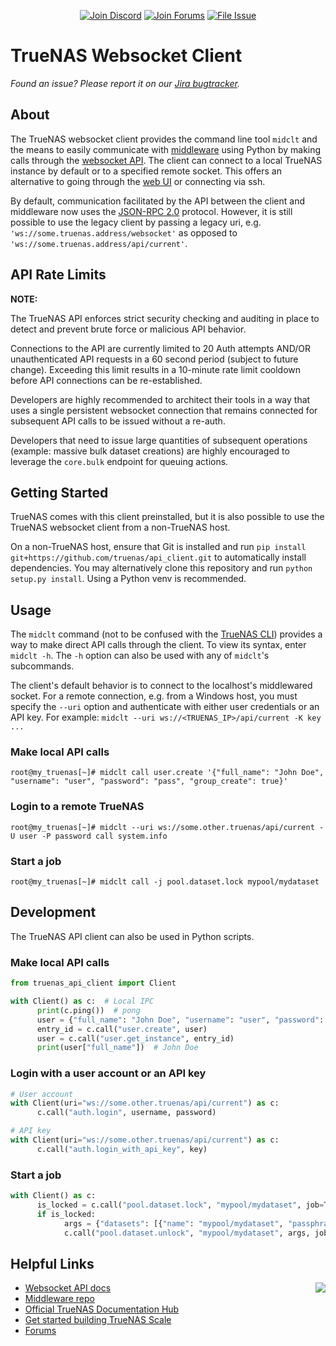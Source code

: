<p align="center">
      <a href="https://discord.gg/Q3St5fPETd"><img alt="Join Discord" src="https://badgen.net/discord/members/Q3St5fPETd/?icon=discord&label=Join%20the%20TrueNAS%20Community" /></a>
 <a href="https://www.truenas.com/community/"><img alt="Join Forums" src="https://badgen.net/badge/Forums/Post%20Now//purple" /></a> 
 <a href="https://jira.ixsystems.com"><img alt="File Issue" src="https://badgen.net/badge/Jira/File%20Issue//red?icon=jira" /></a>
</p>

# TrueNAS Websocket Client

*Found an issue? Please report it on our [Jira bugtracker](https://jira.ixsystems.com).*

## About

The TrueNAS websocket client provides the command line tool `midclt` and the means to easily communicate with [middleware](https://github.com/truenas/middleware) using Python by making calls through the [websocket API](https://www.truenas.com/docs/api/scale_websocket_api.html). The client can connect to a local TrueNAS instance by default or to a specified remote socket. This offers an alternative to going through the [web UI](https://github.com/truenas/webui) or connecting via ssh.

By default, communication facilitated by the API between the client and middleware now uses the [JSON-RPC 2.0](https://www.jsonrpc.org/specification) protocol. However, it is still possible to use the legacy client by passing a legacy uri, e.g. `'ws://some.truenas.address/websocket'` as opposed to `'ws://some.truenas.address/api/current'`.

## API Rate Limits

**NOTE:**

The TrueNAS API enforces strict security checking and auditing in place to detect and prevent brute force or malicious API behavior. 

Connections to the API are currently limited to 20 Auth attempts AND/OR unauthenticated API requests in a 60 second period (subject to future change). Exceeding this limit results in a 10-minute rate limit cooldown before API connections can be re-established. 

Developers are highly recommended to architect their tools in a way that uses a single persistent websocket connection that remains connected for subsequent API calls to be issued without a re-auth.

Developers that need to issue large quantities of subsequent operations (example: massive bulk dataset creations) are highly encouraged to leverage the `core.bulk` endpoint for queuing actions.

## Getting Started

TrueNAS comes with this client preinstalled, but it is also possible to use the TrueNAS websocket client from a non-TrueNAS host.

On a non-TrueNAS host, ensure that Git is installed and run `pip install git+https://github.com/truenas/api_client.git` to automatically install dependencies. You may alternatively clone this repository and run `python setup.py install`. Using a Python venv is recommended.

## Usage

The `midclt` command (not to be confused with the [TrueNAS CLI](https://github.com/truenas/midcli)) provides a way to make direct API calls through the client. To view its syntax, enter `midclt -h`. The `-h` option can also be used with any of `midclt`'s subcommands.

The client's default behavior is to connect to the localhost's middlewared socket. For a remote connection, e.g. from a Windows host, you must specify the `--uri` option and authenticate with either user credentials or an API key. For example: `midclt --uri ws://<TRUENAS_IP>/api/current -K key ...`

### Make local API calls

```
root@my_truenas[~]# midclt call user.create '{"full_name": "John Doe", "username": "user", "password": "pass", "group_create": true}'
```

### Login to a remote TrueNAS

```
root@my_truenas[~]# midclt --uri ws://some.other.truenas/api/current -U user -P password call system.info
```

### Start a job

```
root@my_truenas[~]# midclt call -j pool.dataset.lock mypool/mydataset
```

## Development

The TrueNAS API client can also be used in Python scripts.

### Make local API calls

```python
from truenas_api_client import Client

with Client() as c:  # Local IPC
      print(c.ping())  # pong
      user = {"full_name": "John Doe", "username": "user", "password": "pass", "group_create": True}
      entry_id = c.call("user.create", user)
      user = c.call("user.get_instance", entry_id)
      print(user["full_name"])  # John Doe
```

### Login with a user account or an API key

```python
# User account
with Client(uri="ws://some.other.truenas/api/current") as c:
      c.call("auth.login", username, password)

# API key
with Client(uri="ws://some.other.truenas/api/current") as c:
      c.call("auth.login_with_api_key", key)
```

### Start a job

```python
with Client() as c:
      is_locked = c.call("pool.dataset.lock", "mypool/mydataset", job=True)
      if is_locked:
            args = {"datasets": [{"name": "mypool/mydataset", "passphrase": "passphrase"}]}
            c.call("pool.dataset.unlock", "mypool/mydataset", args, job=True)
```

## Helpful Links

<a href="https://truenas.com">
<img align="right" src="https://www.truenas.com/docs/images/TrueNAS_Open_Enterprise_Storage.png" />
</a>

- [Websocket API docs](https://www.truenas.com/docs/api/scale_websocket_api.html)
- [Middleware repo](https://github.com/truenas/middleware)
- [Official TrueNAS Documentation Hub](https://www.truenas.com/docs/)
- [Get started building TrueNAS Scale](https://github.com/truenas/scale-build)
- [Forums](https://www.truenas.com/community/)
